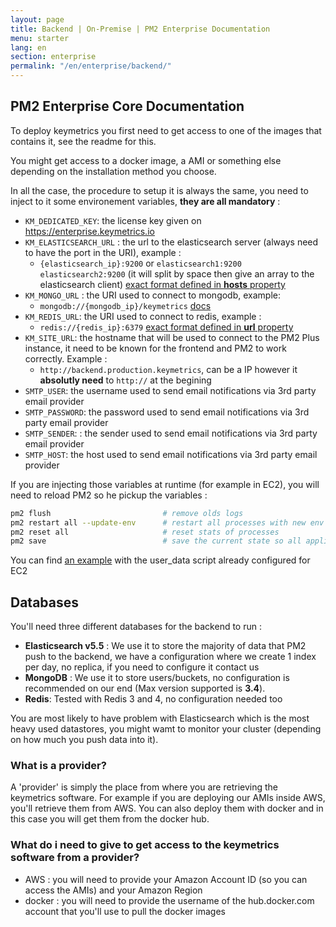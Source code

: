 ```yaml
---
layout: page
title: Backend | On-Premise | PM2 Enterprise Documentation
menu: starter
lang: en
section: enterprise
permalink: "/en/enterprise/backend/"
---
```



## PM2 Enterprise Core Documentation

To deploy keymetrics you first need to get access to one of the images that contains it, see the readme for this.

You might get access to a docker image, a AMI or something else depending on the installation method you choose.

In all the case, the procedure to setup it is always the same, you need to inject to it some environement variables, **they are all mandatory** : 

- `KM_DEDICATED_KEY`: the license key given on https://enterprise.keymetrics.io
- `KM_ELASTICSEARCH_URL` : the url to the elasticsearch server (always need to have the port in the URI), example : 
    - `{elasticsearch_ip}:9200` or `elasticsearch1:9200 elasticsearch2:9200` (it will split by space then give an array to the elasticsearch client) [exact format defined in **hosts** property](https://www.elastic.co/guide/en/elasticsearch/client/javascript-api/current/configuration.html#config-options)
- `KM_MONGO_URL` : the URI used to connect to mongodb, example:
    - `mongodb://{mongodb_ip}/keymetrics` [docs](https://docs.mongodb.com/manual/reference/connection-string/)
- `KM_REDIS_URL`: the URI used to connect to redis, example : 
    - `redis://{redis_ip}:6379` [exact format defined in **url** property](https://github.com/NodeRedis/node_redis#options-object-properties)
- `KM_SITE_URL`: the hostname that will be used to connect to the PM2 Plus instance, it need to be known for the frontend and PM2 to work correctly. Example : 
    - `http://backend.production.keymetrics`, can be a IP however it **absolutly need** to `http://` at the begining
- `SMTP_USER`: the username used to send email notifications via 3rd party email provider
- `SMTP_PASSWORD`: the password used to send email notifications via 3rd party email provider
- `SMTP_SENDER`: : the sender used to send email notifications via 3rd party email provider
- `SMTP_HOST`: the host used to send email notifications via 3rd party email provider


If you are injecting those variables at runtime (for example in EC2), you will need to reload PM2 so he pickup the variables : 
```bash
pm2 flush                         # remove olds logs
pm2 restart all --update-env      # restart all processes with new env
pm2 reset all                     # reset stats of processes
pm2 save                          # save the current state so all applications can be restarted when the server is restarted
```

You can find [an example](https://github.com/keymetrics/on-premise/blob/master/terraform/keymetrics_aio_aws/user_data_backend.tpl) with the user_data script already configured for EC2


## Databases

You'll need three different databases for the backend to run : 

- **Elasticsearch v5.5** : We use it to store the majority of data that PM2 push to the backend, we have a configuration where we create 1 index per day, no replica, if you need to configure it contact us
- **MongoDB** : We use it to store users/buckets, no configuration is recommended on our end (Max version supported is **3.4**).
- **Redis**: Tested with Redis 3 and 4, no configuration needed too

You are most likely to have problem with Elasticsearch which is the most heavy used datastores, you might wamt to monitor your cluster (depending on how much you push data into it).

### What is a provider?

A 'provider' is simply the place from where you are retrieving the keymetrics software. For example if you are deploying our AMIs inside AWS, you'll retrieve them from AWS. You can also deploy them with docker and in this case you will get them from the docker hub.

### What do i need to give to get access to the keymetrics software from a provider?

- AWS : you will need to provide your Amazon Account ID (so you can access the AMIs) and your Amazon Region
- docker : you will need to provide the username of the hub.docker.com account that you'll use to pull the docker images